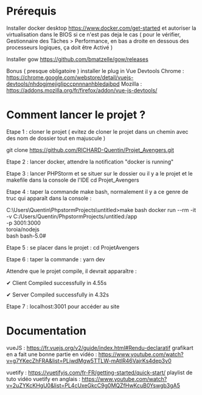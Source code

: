 # Prérequis

Installer docker desktop https://www.docker.com/get-started et autoriser la virtualisation dans le BIOS si ce n'est pas deja le cas ( pour le vérifier, Gestionnaire des Tâches > Performance, en bas a droite en dessous des processeurs logiques, ça doit être Activé )

Installer gow https://github.com/bmatzelle/gow/releases

Bonus ( presque obligatoire ) installer le plug in Vue Devtools 
Chrome : https://chrome.google.com/webstore/detail/vuejs-devtools/nhdogjmejiglipccpnnnanhbledajbpd
Mozilla : https://addons.mozilla.org/fr/firefox/addon/vue-js-devtools/

# Comment lancer le projet ?

Etape 1 : cloner le projet ( evitez de cloner le projet dans un chemin avec des nom de dossier tout en majuscule )

git clone https://github.com/RICHARD-Quentin/Projet_Avengers.git

Etape 2 : lancer docker, attendre la notification "docker is running"

Etape 3 : lancer PHPStorm et se situer sur le dossier ou il y a le projet et le makefile dans la console de l'IDE
cd Projet_Avengers

Etape 4 : taper la commande make bash, normalement il y a ce genre de truc qui apparaît dans la console :

C:\Users\Quentin\PhpstormProjects\untitled>make bash
docker run --rm -it \
                -v C:/Users/Quentin/PhpstormProjects/untitled:/app \
                 -p 3001:3000 \
                 toroia/nodejs \
                 bash
bash-5.0#

Etape 5 : se placer dans le projet : cd ProjetAvengers

Etape 6 : taper la commande : yarn dev

Attendre que le projet compile, il devrait apparaître :

✔ Client
  Compiled successfully in 4.55s

✔ Server
  Compiled successfully in 4.32s
  
Etape 7 : localhost:3001 pour accéder au site

# Documentation
vueJS :
https://fr.vuejs.org/v2/guide/index.html#Rendu-declaratif
grafikart en a fait une bonne partie en vidéo : https://www.youtube.com/watch?v=g7YKecZhFRA&list=PLjwdMgw5TTLW-mAtlR46VajrKs4dep3y0

vuetify : https://vuetifyjs.com/fr-FR/getting-started/quick-start/
playlist de tuto vidéo vuetify en anglais : https://www.youtube.com/watch?v=2uZYKcKHgU0&list=PL4cUxeGkcC9g0MQZfHwKcuB0Yswgb3gA5
